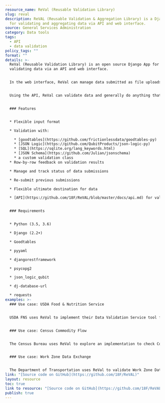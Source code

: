 ```yaml
---
resource_name: ReVal (Reusable Validation Library)
slug: reval
description: ReVAL (Reusable Validation & Aggregation Library) is a Django App
  for validating and aggregating data via API and web interface.
source: General Services Administration
category: Data tools
tags:
  - API
  - data validation
policy_tags: ""
format: ""
details: >-
  ReVal (Reusable Validation Library) is an open source Django App for
  validating data via an API and web interface.


  In the web interface, ReVal can manage data submitted as file uploads to a central gathering point, including data validation, basic change tracking and duplicate file handling. Each file generally contains multiple data rows, and each user may submit multiple files.


  Using the API, ReVal can validate data and generally do anything that is possible via the web interface.


  ### Features


  * Flexible input format

  * Validation with:

    * [goodtables](https://github.com/frictionlessdata/goodtables-py)
    * [JSON Logic](https://github.com/QubitProducts/json-logic-py)
    * [SQL](https://sqlite.org/lang_keywords.html)
    * [JSON Schema](https://github.com/Julian/jsonschema)
    * a custom validation class
  * Row-by-row feedback on validation results

  * Manage and track status of data submissions

  * Re-submit previous submissions

  * Flexible ultimate destination for data

  * [API](https://github.com/18F/ReVAL/blob/master/docs/api.md) for validation


  ### Requirements


  * Python (3.5, 3.6)

  * Django (2.2+)

  * Goodtables

  * pyyaml

  * djangorestframework

  * psycopg2

  * json_logic_qubit

  * dj-database-url

  * requests
examples: >-
  ### Use case: USDA Food & Nutrition Service


  USDA FNS uses ReVal to implement their Data Validation Service tool for validating data from FNS-742 form submissions.  Each year state agencies report these data for each School Food Authority (SFA) with schools operating the National School Lunch Programs (NSLP) and/or the School Breakfast Program (SBP). States piloting this tool in 2019 [reported time savings, reduced stress, and greater efficiency for the pilot states.](https://18f.gsa.gov/2020/04/23/saving-time-and-improving-data-quality-for-the-national-school-lunch-breakfast-program/)


  ### Use case: Census Commodity Flow


  The Census Bureau uses ReVal to explore an implementation to check Commodity Flow Survey (CFS) Data.  These CFS data are used by policy makers and transportation planners in various federal, state, and local agencies for assessing the demand for transportation facilities and services, energy use, and safety risk and environmental concerns.


  ### Use case: Work Zone Data Exchange


  The Department of Transportation uses ReVal to validate Work Zone Data by validating it against the Work Zone Data Exchange (WZDx) Specification.  The Work Zone Data Exchange (WZDx) Specification enables infrastructure owners and operators (IOOs) to make harmonized work zone data available for third party use. The intent is to make travel on public roads safer and more efficient through ubiquitous access to data on work zone activity. Specifically, the project aims to get data on work zones into vehicles to help automated driving systems (ADS) and human drivers navigate more safely.
link: "[Source code on GitHub](https://github.com/18F/ReVAL)"
layout: resource
toc: true
link to resource: "[Source code on GitHub](https://github.com/18F/ReVAL)"
publish: true
---
```

